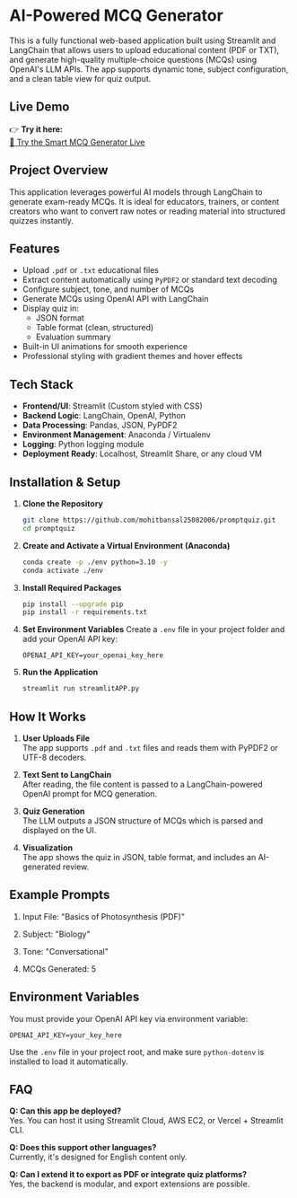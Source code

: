 # AI-Powered MCQ Generator

This is a fully functional web-based application built using Streamlit and LangChain that allows users to upload educational content (PDF or TXT), and generate high-quality multiple-choice questions (MCQs) using OpenAI's LLM APIs. The app supports dynamic tone, subject configuration, and a clean table view for quiz output.



##  Live Demo

👉 **Try it here:**  
[🧪 Try the Smart MCQ Generator Live](https://promptquiz-bgcuzrmvstfn2hixdv96dg.streamlit.app/)


##  Project Overview

This application leverages powerful AI models through LangChain to generate exam-ready MCQs. It is ideal for educators, trainers, or content creators who want to convert raw notes or reading material into structured quizzes instantly.



##  Features

- Upload `.pdf` or `.txt` educational files
- Extract content automatically using `PyPDF2` or standard text decoding
- Configure subject, tone, and number of MCQs
- Generate MCQs using OpenAI API with LangChain
- Display quiz in:
  - JSON format
  - Table format (clean, structured)
  - Evaluation summary
- Built-in UI animations for smooth experience
- Professional styling with gradient themes and hover effects



##  Tech Stack

- **Frontend/UI**: Streamlit (Custom styled with CSS)
- **Backend Logic**: LangChain, OpenAI, Python
- **Data Processing**: Pandas, JSON, PyPDF2
- **Environment Management**: Anaconda / Virtualenv
- **Logging**: Python logging module
- **Deployment Ready**: Localhost, Streamlit Share, or any cloud VM



## Installation & Setup

1. **Clone the Repository**
   ```bash
   git clone https://github.com/mohitbansal25082006/promptquiz.git
   cd promptquiz
   ```

2. **Create and Activate a Virtual Environment (Anaconda)**
   ```bash
   conda create -p ./env python=3.10 -y
   conda activate ./env
   ```

3. **Install Required Packages**
   ```bash
   pip install --upgrade pip
   pip install -r requirements.txt
   ```

4. **Set Environment Variables**
   Create a `.env` file in your project folder and add your OpenAI API key:
   ```
   OPENAI_API_KEY=your_openai_key_here
   ```

5. **Run the Application**
   ```bash
   streamlit run streamlitAPP.py
   ```



 ## How It Works

1. **User Uploads File**  
   The app supports `.pdf` and `.txt` files and reads them with PyPDF2 or UTF-8 decoders.

2. **Text Sent to LangChain**  
   After reading, the file content is passed to a LangChain-powered OpenAI prompt for MCQ generation.

3. **Quiz Generation**  
   The LLM outputs a JSON structure of MCQs which is parsed and displayed on the UI.

4. **Visualization**  
   The app shows the quiz in JSON, table format, and includes an AI-generated review.



## Example Prompts

1. Input File: "Basics of Photosynthesis (PDF)"

2. Subject: "Biology"

3. Tone: "Conversational"

4. MCQs Generated: 5



## Environment Variables

You must provide your OpenAI API key via environment variable:

```
OPENAI_API_KEY=your_key_here
```

Use the `.env` file in your project root, and make sure `python-dotenv` is installed to load it automatically.



## FAQ

**Q: Can this app be deployed?**  
Yes. You can host it using Streamlit Cloud, AWS EC2, or Vercel + Streamlit CLI.

**Q: Does this support other languages?**  
Currently, it's designed for English content only.

**Q: Can I extend it to export as PDF or integrate quiz platforms?**  
Yes, the backend is modular, and export extensions are possible.


